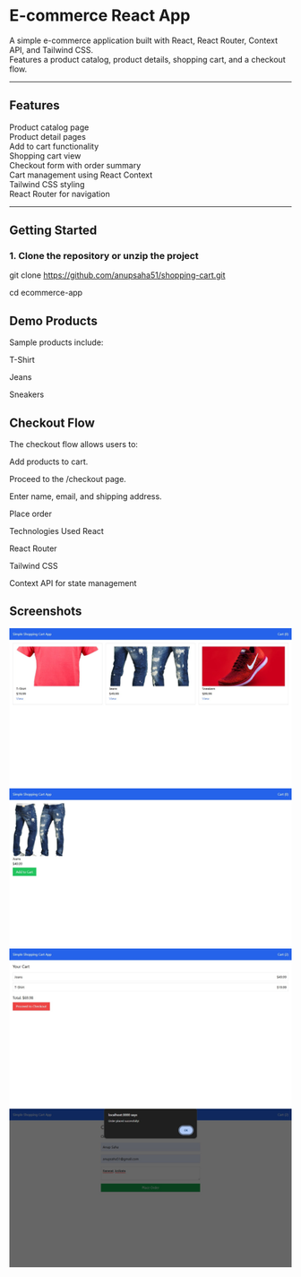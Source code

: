 # E-commerce React App

A simple e-commerce application built with React, React Router, Context API, and Tailwind CSS.  
Features a product catalog, product details, shopping cart, and a checkout flow.

---

## Features
 Product catalog page  
 Product detail pages  
 Add to cart functionality  
 Shopping cart view  
 Checkout form with order summary  
 Cart management using React Context  
 Tailwind CSS styling  
 React Router for navigation

---

##  Getting Started

### 1. Clone the repository or unzip the project


git clone https://github.com/anupsaha51/shopping-cart.git

cd ecommerce-app

## Demo Products
Sample products include:

T-Shirt

Jeans

Sneakers

## Checkout Flow
The checkout flow allows users to:

Add products to cart.

Proceed to the /checkout page.

Enter name, email, and shipping address.

Place order

Technologies Used
React

React Router

Tailwind CSS

Context API for state management

## Screenshots
![App Screenshot](public/screen1.png)
![App Screenshot](public/screen2.png)
![App Screenshot](public/screen3.png)
![App Screenshot](public/screen4.png)


